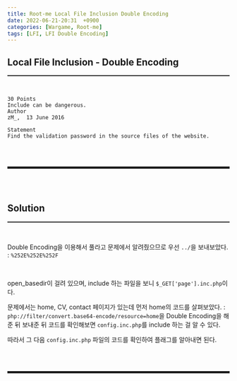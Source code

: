 ```yaml
---
title: Root-me Local File Inclusion Double Encoding
date: 2022-06-21-20:31  +0900
categories: [Wargame, Root-me]
tags: [LFI, LFI Double Encoding]
---
```


## Local File Inclusion - Double Encoding
<hr style="border-top: 1px solid;"><br>

```
30 Points
Include can be dangerous.
Author
zM_,  13 June 2016

Statement
Find the validation password in the source files of the website.
```

<br><br>
<hr style="border: 2px solid;">
<br><br>

## Solution
<hr style="border-top: 1px solid;"><br>

Double Encoding을 이용해서 풀라고 문제에서 알려줬으므로 우선 ```../```을 보내보았다.
: ```%252E%252E%252F```

<br>

open_basedir이 걸려 있으며, include 하는 파일을 보니 ```$_GET['page'].inc.php```이다.

문제에서는 home, CV, contact 페이지가 있는데 먼저 home의 코드를 살펴보았다.
: ```php://filter/convert.base64-encode/resource=home```을 Double Encoding을 해준 뒤 보내준 뒤 코드를 확인해보면 ```config.inc.php```를 include 하는 걸 알 수 있다.

따라서 그 다음 ```config.inc.php``` 파일의 코드를 확인하여 플래그를 알아내면 된다.

<br><br>
<hr style="border: 2px solid;">
<br><br>
